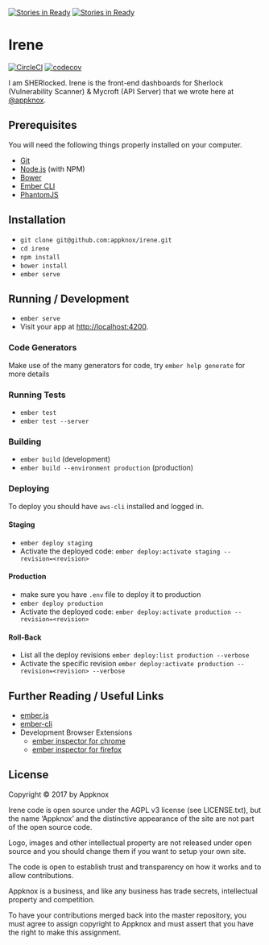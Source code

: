 [![Stories in Ready](https://badge.waffle.io/appknox/irene.png?label=ready&title=Ready)](https://waffle.io/appknox/irene?utm_source=badge)
[![Stories in Ready](https://badge.waffle.io/appknox/irene.png?label=ready&title=Ready)](https://waffle.io/appknox/irene?utm_source=badge)
# Irene

[![CircleCI](https://circleci.com/gh/appknox/irene.svg?style=shield&circle-token=6c82b8d9cddf223dd01f7bffea864d19f0935107)](https://circleci.com/gh/appknox/irene)
[![codecov](https://codecov.io/gh/appknox/irene/branch/develop/graph/badge.svg?token=9spv62CzBb)](https://codecov.io/gh/appknox/irene)


I am SHERlocked. Irene is the front-end dashboards for Sherlock (Vulnerability Scanner) & Mycroft (API Server) that we wrote here at [@appknox](https://github.com/appknox).

## Prerequisites

You will need the following things properly installed on your computer.

* [Git](http://git-scm.com/)
* [Node.js](http://nodejs.org/) (with NPM)
* [Bower](http://bower.io/)
* [Ember CLI](http://ember-cli.com/)
* [PhantomJS](http://phantomjs.org/)

## Installation

* `git clone git@github.com:appknox/irene.git`
* `cd irene`
* `npm install`
* `bower install`
* `ember serve`

## Running / Development

* `ember serve`
* Visit your app at [http://localhost:4200](http://localhost:4200).

### Code Generators

Make use of the many generators for code, try `ember help generate` for more details

### Running Tests

* `ember test`
* `ember test --server`

### Building

* `ember build` (development)
* `ember build --environment production` (production)

### Deploying

To deploy you should have `aws-cli` installed and logged in.

#### Staging

* `ember deploy staging`
* Activate the deployed code: `ember deploy:activate staging --revision=<revision>`

#### Production

* make sure you have `.env` file to deploy it to production
* `ember deploy production`
* Activate the deployed code: `ember deploy:activate production --revision=<revision>`

#### Roll-Back

* List all the deploy revisions `ember deploy:list production --verbose`
* Activate the specific revision `ember deploy:activate production --revision=<revision> --verbose`

## Further Reading / Useful Links

* [ember.js](http://emberjs.com/)
* [ember-cli](http://ember-cli.com/)
* Development Browser Extensions
  * [ember inspector for chrome](https://chrome.google.com/webstore/detail/ember-inspector/bmdblncegkenkacieihfhpjfppoconhi)
  * [ember inspector for firefox](https://addons.mozilla.org/en-US/firefox/addon/ember-inspector/)


## License


Copyright © 2017 by Appknox

Irene code is open source under the  AGPL v3 license (see LICENSE.txt), but the name ‘Appknox’ and the distinctive appearance of the site are not part of the open source code.

Logo, images and other intellectual property are not released under open source and you should change them if you want to setup your own site.

The code is open to establish trust and transparency on how it works and to allow contributions.

Appknox is a business, and like any business has trade secrets, intellectual property and competition.

To have your contributions merged back into the master repository, you must agree to assign copyright to Appknox and must assert that you have the right to make this assignment.
